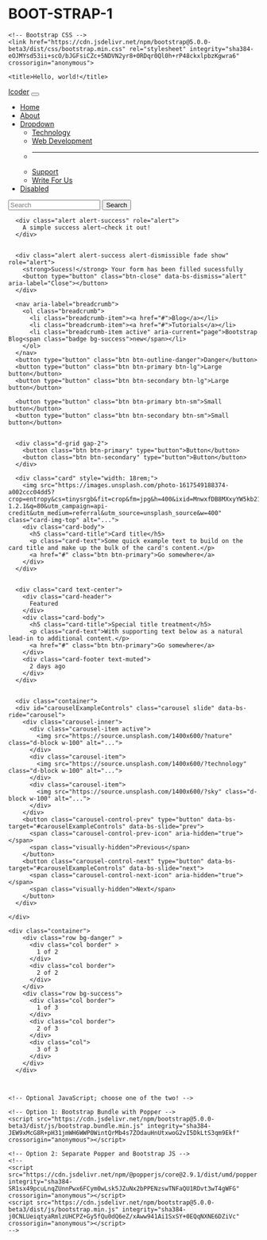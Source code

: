 # BOOT-STRAP-1


<!DOCTYPE html>
<html lang="en">
<head>
    <meta charset="UTF-8">
    <meta http-equiv="X-UA-Compatible" content="IE=edge">
    <meta name="viewport" content="width=device-width, initial-scale=1.0">
    <title>Document</title>
</head>
<body>
    <!doctype html>
<html lang="en">
  <head>
    <!-- Required meta tags -->
    <meta charset="utf-8">
    <meta name="viewport" content="width=device-width, initial-scale=1">

    <!-- Bootstrap CSS -->
    <link href="https://cdn.jsdelivr.net/npm/bootstrap@5.0.0-beta3/dist/css/bootstrap.min.css" rel="stylesheet" integrity="sha384-eOJMYsd53ii+scO/bJGFsiCZc+5NDVN2yr8+0RDqr0Ql0h+rP48ckxlpbzKgwra6" crossorigin="anonymous">

    <title>Hello, world!</title>
  </head>
  <body>
    <nav class="navbar navbar-expand-lg navbar-light bg-light">
        <div class="container-fluid">
          <a class="navbar-brand" href="#">Icoder</a>
          <button class="navbar-toggler" type="button" data-bs-toggle="collapse" data-bs-target="#navbarSupportedContent" aria-controls="navbarSupportedContent" aria-expanded="false" aria-label="Toggle navigation">
            <span class="navbar-toggler-icon"></span>
          </button>
          <div class="collapse navbar-collapse" id="navbarSupportedContent">
            <ul class="navbar-nav me-auto mb-2 mb-lg-0">
              <li class="nav-item">
                <a class="nav-link active" aria-current="page" href="#">Home</a>
              </li>
              <li class="nav-item">
                <a class="nav-link" href="#">About</a>
              </li>
              <li class="nav-item dropdown">
                <a class="nav-link dropdown-toggle" href="#" id="navbarDropdown" role="button" data-bs-toggle="dropdown" aria-expanded="false">
                  Dropdown
                </a>
                <ul class="dropdown-menu" aria-labelledby="navbarDropdown">
                  <li><a class="dropdown-item" href="#">Technology</a></li>
                  <li><a class="dropdown-item" href="#">Web Development</a></li>
                  <li><hr class="dropdown-divider"></li>
                  <li><a class="dropdown-item" href="#">Support</a></li>
                  <li><a class="dropdown-item" href="#">Write For Us</a></li>
                </ul>
              </li>
              <li class="nav-item">
                <a class="nav-link disabled" href="#" tabindex="-1" aria-disabled="true">Disabled</a>
              </li>
            </ul>
            <form class="d-flex">
              <input class="form-control me-2" type="search" placeholder="Search" aria-label="Search">
              <button class="btn btn-outline-success" type="submit">Search</button>
            </form>
          </div>
        </div>
      </nav>

      <div class="alert alert-success" role="alert">
        A simple success alert—check it out!
      </div>


      <div class="alert alert-success alert-dismissible fade show" role="alert">
        <strong>Sucess!</strong> Your form has been filled sucessfully 
        <button type="button" class="btn-close" data-bs-dismiss="alert" aria-label="Close"></button>
      </div>
      
      <nav aria-label="breadcrumb">
        <ol class="breadcrumb">
          <li class="breadcrumb-item"><a href="#">Blog</a></li>
          <li class="breadcrumb-item"><a href="#">Tutorials</a></li>
          <li class="breadcrumb-item active" aria-current="page">Bootstrap Blog<span class="badge bg-success">new</span></li>
        </ol>
      </nav>
      <button type="button" class="btn btn-outline-danger">Danger</button>
      <button type="button" class="btn btn-primary btn-lg">Large button</button>
      <button type="button" class="btn btn-secondary btn-lg">Large button</button>

      <button type="button" class="btn btn-primary btn-sm">Small button</button>
      <button type="button" class="btn btn-secondary btn-sm">Small button</button>


      <div class="d-grid gap-2">
        <button class="btn btn-primary" type="button">Button</button>
        <button class="btn btn-secondary" type="button">Button</button>
      </div>

      <div class="card" style="width: 18rem;">
        <img src="https://images.unsplash.com/photo-1617549188374-a002ccc04dd5?crop=entropy&cs=tinysrgb&fit=crop&fm=jpg&h=400&ixid=MnwxfDB8MXxyYW5kb218fHx8fHx8fHwxNjE3NjI1NDAx&ixlib=rb-1.2.1&q=80&utm_campaign=api-credit&utm_medium=referral&utm_source=unsplash_source&w=400" class="card-img-top" alt="...">
        <div class="card-body">
          <h5 class="card-title">Card title</h5>
          <p class="card-text">Some quick example text to build on the card title and make up the bulk of the card's content.</p>
          <a href="#" class="btn btn-primary">Go somewhere</a>
        </div>
      </div>


      <div class="card text-center">
        <div class="card-header">
          Featured
        </div>
        <div class="card-body">
          <h5 class="card-title">Special title treatment</h5>
          <p class="card-text">With supporting text below as a natural lead-in to additional content.</p>
          <a href="#" class="btn btn-primary">Go somewhere</a>
        </div>
        <div class="card-footer text-muted">
          2 days ago
        </div>
      </div>


      <div class="container">
      <div id="carouselExampleControls" class="carousel slide" data-bs-ride="carousel">
        <div class="carousel-inner">
          <div class="carousel-item active">
            <img src="https://source.unsplash.com/1400x600/?nature" class="d-block w-100" alt="...">
          </div>
          <div class="carousel-item">
            <img src="https://source.unsplash.com/1400x600/?technology" class="d-block w-100" alt="...">
          </div>
          <div class="carousel-item">
            <img src="https://source.unsplash.com/1400x600/?sky" class="d-block w-100" alt="...">
          </div>
        </div>
        <button class="carousel-control-prev" type="button" data-bs-target="#carouselExampleControls" data-bs-slide="prev">
          <span class="carousel-control-prev-icon" aria-hidden="true"></span>
          <span class="visually-hidden">Previous</span>
        </button>
        <button class="carousel-control-next" type="button" data-bs-target="#carouselExampleControls" data-bs-slide="next">
          <span class="carousel-control-next-icon" aria-hidden="true"></span>
          <span class="visually-hidden">Next</span>
        </button>
      </div>

    </div>

    <div class="container">
        <div class="row bg-danger" >
          <div class="col border" >
            1 of 2
          </div>
          <div class="col border">
            2 of 2
          </div>
        </div>
        <div class="row bg-success">
          <div class="col border">
            1 of 3
          </div>
          <div class="col border">
            2 of 3
          </div>
          <div class="col">
            3 of 3
          </div>
        </div>
      </div>



    <!-- Optional JavaScript; choose one of the two! -->

    <!-- Option 1: Bootstrap Bundle with Popper -->
    <script src="https://cdn.jsdelivr.net/npm/bootstrap@5.0.0-beta3/dist/js/bootstrap.bundle.min.js" integrity="sha384-JEW9xMcG8R+pH31jmWH6WWP0WintQrMb4s7ZOdauHnUtxwoG2vI5DkLtS3qm9Ekf" crossorigin="anonymous"></script>

    <!-- Option 2: Separate Popper and Bootstrap JS -->
    <!--
    <script src="https://cdn.jsdelivr.net/npm/@popperjs/core@2.9.1/dist/umd/popper.min.js" integrity="sha384-SR1sx49pcuLnqZUnnPwx6FCym0wLsk5JZuNx2bPPENzswTNFaQU1RDvt3wT4gWFG" crossorigin="anonymous"></script>
    <script src="https://cdn.jsdelivr.net/npm/bootstrap@5.0.0-beta3/dist/js/bootstrap.min.js" integrity="sha384-j0CNLUeiqtyaRmlzUHCPZ+Gy5fQu0dQ6eZ/xAww941Ai1SxSY+0EQqNXNE6DZiVc" crossorigin="anonymous"></script>
    -->
  </body>
</html>

</body>
</html>



